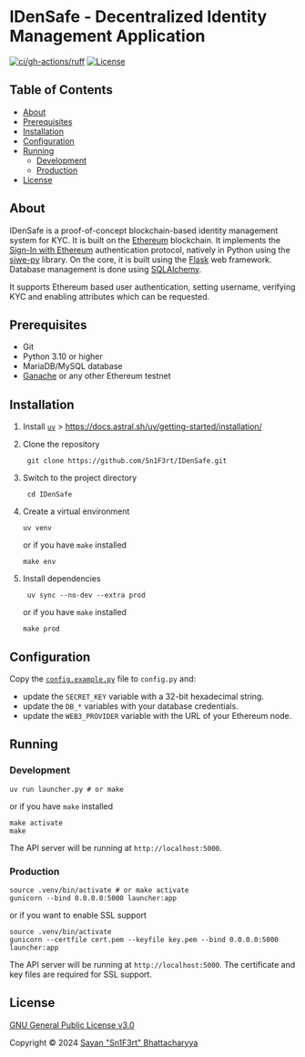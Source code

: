 # IDenSafe - Decentralized Identity Management Application

[![ci/gh-actions/ruff](https://github.com/Sn1F3rt/IDenSafe/actions/workflows/ruff.yml/badge.svg)](https://github.com/Sn1F3rt/IDenSafe/actions/workflows/ruff.yml)
[![License](https://img.shields.io/github/license/Sn1F3rt/BlogChain)](LICENSE)


## Table of Contents

- [About](#about)
- [Prerequisites](#prerequisites)
- [Installation](#installation)
- [Configuration](#configuration)
- [Running](#running)
  - [Development](#development)
  - [Production](#production)
- [License](#license)

## About

IDenSafe is a proof-of-concept blockchain-based identity management system for KYC. It is built on the [Ethereum](https://ethereum.org/en/) blockchain. It implements the [Sign-In with Ethereum](https://login.xyz/) authentication protocol, natively in Python using the [siwe-py](https://pypi.org/project/siwe/) library. On the core, it is built using the [Flask](https://flask.palletsprojects.com/) web framework. Database management is done using [SQLAlchemy](https://www.sqlalchemy.org/). 

It supports Ethereum based user authentication, setting username, verifying KYC and enabling attributes which can be requested.

## Prerequisites

- Git
- Python 3.10 or higher
- MariaDB/MySQL database
- [Ganache](https://www.trufflesuite.com/ganache) or any other Ethereum testnet

## Installation

1. Install [`uv`](https://docs.astral.sh/uv/) > https://docs.astral.sh/uv/getting-started/installation/

2. Clone the repository

   ```shell
    git clone https://github.com/Sn1F3rt/IDenSafe.git
   ```
   
3. Switch to the project directory

   ```shell
    cd IDenSafe
   ```
   
4. Create a virtual environment

   ```shell
   uv venv
   ```
   or if you have `make` installed

   ```shell
   make env
   ```
   
5. Install dependencies

   ```shell
    uv sync --no-dev --extra prod
   ```
   or if you have `make` installed

   ```shell
   make prod
   ```

## Configuration

Copy the [`config.example.py`](config.example.py) file to `config.py` and:

- update the `SECRET_KEY` variable with a 32-bit hexadecimal string.
- update the `DB_*` variables with your database credentials.
- update the `WEB3_PROVIDER` variable with the URL of your Ethereum node.

## Running

### Development

```shell
uv run launcher.py # or make
```

or if you have `make` installed

```shell
make activate
make
```

The API server will be running at `http://localhost:5000`.

### Production

```shell
source .venv/bin/activate # or make activate
gunicorn --bind 0.0.0.0:5000 launcher:app
```

or if you want to enable SSL support

```shell
source .venv/bin/activate
gunicorn --certfile cert.pem --keyfile key.pem --bind 0.0.0.0:5000 launcher:app
```

The API server will be running at `http://localhost:5000`. The certificate and key files are required for SSL support.

## License

[GNU General Public License v3.0](LICENSE)

Copyright &copy; 2024 [Sayan "Sn1F3rt" Bhattacharyya](https://sn1f3rt.dev)
